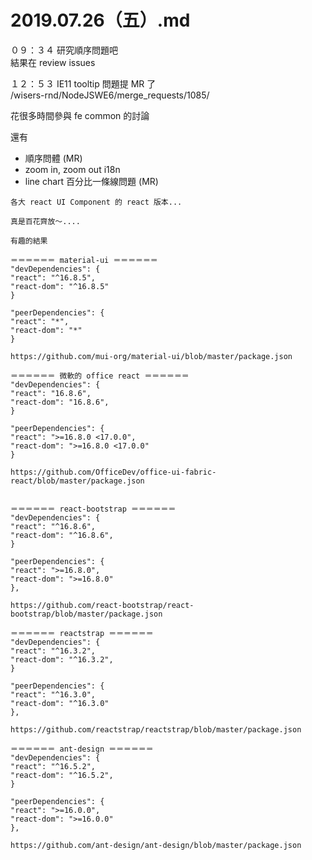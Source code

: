 # 2019.07.26（五）.md


０９：３４ 研究順序問題吧  
結果在 review issues  

１２：５３ IE11 tooltip 問題提 MR 了  
/wisers-rnd/NodeJSWE6/merge_requests/1085/  

花很多時間參與 fe common 的討論

還有
- 順序問體 (MR)
- zoom in, zoom out i18n
- line chart 百分比一條線問題 (MR)



```
各大 react UI Component 的 react 版本...

真是百花齊放～....

有趣的結果

＝＝＝＝＝＝ material-ui ＝＝＝＝＝＝
"devDependencies": {
"react": "^16.8.5",
"react-dom": "^16.8.5"
}

"peerDependencies": {
"react": "*",
"react-dom": "*"
}

https://github.com/mui-org/material-ui/blob/master/package.json

＝＝＝＝＝＝ 微軟的 office react ＝＝＝＝＝＝
"devDependencies": {
"react": "16.8.6",
"react-dom": "16.8.6",
}

"peerDependencies": {
"react": ">=16.8.0 <17.0.0",
"react-dom": ">=16.8.0 <17.0.0"
}

https://github.com/OfficeDev/office-ui-fabric-react/blob/master/package.json


＝＝＝＝＝＝ react-bootstrap ＝＝＝＝＝＝
"devDependencies": {
"react": "^16.8.6",
"react-dom": "^16.8.6",
}

"peerDependencies": {
"react": ">=16.8.0",
"react-dom": ">=16.8.0"
},

https://github.com/react-bootstrap/react-bootstrap/blob/master/package.json

＝＝＝＝＝＝ reactstrap ＝＝＝＝＝＝
"devDependencies": {
"react": "^16.3.2",
"react-dom": "^16.3.2",
}

"peerDependencies": {
"react": "^16.3.0",
"react-dom": "^16.3.0"
},

https://github.com/reactstrap/reactstrap/blob/master/package.json

＝＝＝＝＝＝ ant-design ＝＝＝＝＝＝
"devDependencies": {
"react": "^16.5.2",
"react-dom": "^16.5.2",
}

"peerDependencies": {
"react": ">=16.0.0",
"react-dom": ">=16.0.0"
},

https://github.com/ant-design/ant-design/blob/master/package.json
```

